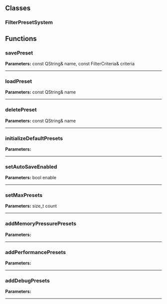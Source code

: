 
## Classes

### FilterPresetSystem




## Functions

### savePreset



**Parameters:** const QString& name, const FilterCriteria& criteria

---

### loadPreset



**Parameters:** const QString& name

---

### deletePreset



**Parameters:** const QString& name

---

### initializeDefaultPresets



**Parameters:** 

---

### setAutoSaveEnabled



**Parameters:** bool enable

---

### setMaxPresets



**Parameters:** size_t count

---

### addMemoryPressurePresets



**Parameters:** 

---

### addPerformancePresets



**Parameters:** 

---

### addDebugPresets



**Parameters:** 

---
